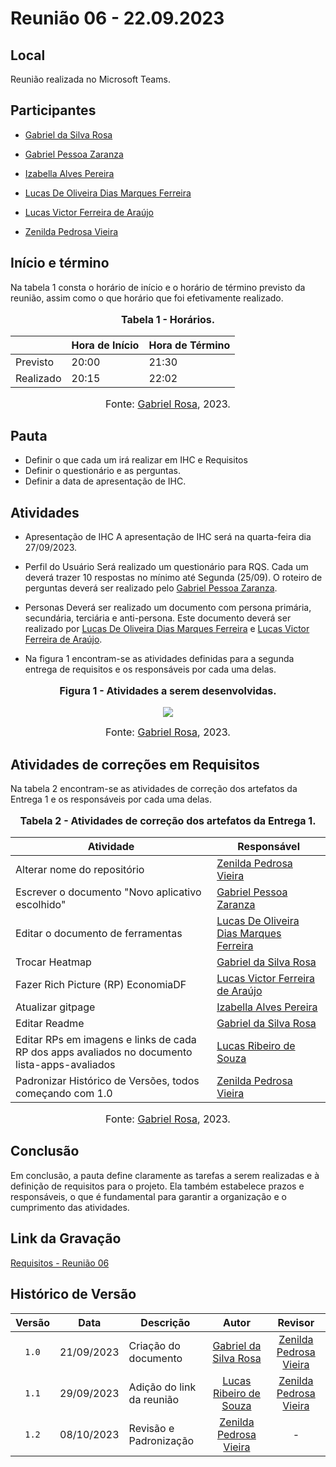 # Reunião 06 - 22.09.2023

## Local

Reunião realizada no Microsoft Teams.

## Participantes

* [Gabriel da Silva Rosa](https://github.com/gabrielrosa09)
* [Gabriel Pessoa Zaranza](https://github.com/GZaranza)
* [Izabella Alves Pereira](https://github.com/izabellaalves)
* [Lucas De Oliveira Dias Marques Ferreira](https://github.com/LucasOliveiraDiasMarquesFerreira)

* [Lucas Victor Ferreira de Araújo](https://github.com/Lucas13032003)
* [Zenilda Pedrosa Vieira](https://github.com/zenildavieira)
  
## Início e término

Na tabela 1 consta o horário de início e o horário de término previsto da reunião, assim como o que horário que foi efetivamente realizado.

<div align="center">
<font size="3"><p style="text-align: center"><b>Tabela 1 - Horários.</b></p></font>

<table>
  <thead>
    <tr>
      <th></th>
      <th>Hora de Início</th>
      <th>Hora de Término</th>
    </tr>
  </thead>
  <tbody>
    <tr>
      <td>Previsto</td>
      <td>20:00</td>
      <td>21:30</td>
    </tr>
    <tr>
      <td>Realizado</td>
      <td>20:15</td>
      <td>22:02</td>
    </tr>
  </tbody>
</table>

<font size="3"><p style="text-align: center">Fonte: <a href="https://github.com/gabrielrosa09">Gabriel Rosa</a>, 2023.</p></font>
</div>

## Pauta

* Definir o que cada um irá realizar em IHC e Requisitos
* Definir o questionário e as perguntas.
* Definir a data de apresentação de IHC.

## Atividades

* Apresentação de IHC
A apresentação de IHC será na quarta-feira dia 27/09/2023.

* Perfil do Usuário
Será realizado um questionário para RQS. Cada um deverá trazer 10 respostas no mínimo até Segunda (25/09). O roteiro de perguntas deverá ser realizado pelo [Gabriel Pessoa Zaranza](https://github.com/GZaranza).

* Personas
Deverá ser realizado um documento com persona primária, secundária, terciária e anti-persona. Este documento deverá ser realizado por [Lucas De Oliveira Dias Marques Ferreira](https://github.com/LucasOliveiraDiasMarquesFerreira) e [Lucas Victor Ferreira de Araújo](https://github.com/Lucas13032003).

* Na figura 1 encontram-se as atividades definidas para a segunda entrega de requisitos e os responsáveis por cada uma delas.

<div align="center">
<font size="3"><p style="text-align: center"><b>Figura 1 - Atividades a serem desenvolvidas.</b></p></font>

<img src="https://github.com/Requisitos-de-Software/2023.2-Economia-DF/blob/main/docs/imagens/atas/atribuicoes_ihc_req.png?raw=true">

<font size="3"><p style="text-align: center">Fonte: <a href="https://github.com/gabrielrosa09">Gabriel Rosa</a>, 2023.</p></font>
</div>

## Atividades de correções em Requisitos

Na tabela 2 encontram-se as atividades de correção dos artefatos da Entrega 1 e os responsáveis por cada uma delas.

<div align="center">
<font size="3"><p style="text-align: center"><b>Tabela 2 - Atividades de correção dos artefatos da Entrega 1.</b></p></font>

<table>
  <thead>
    <tr>
      <th>Atividade</th>
      <th>Responsável</th>
    </tr>
  </thead>
  <tbody>
    <tr>
      <td>Alterar nome do repositório</td>
      <td><a href="https://github.com/zenildavieira">Zenilda Pedrosa Vieira</a></td>
    </tr>
    <tr>
      <td>Escrever o documento "Novo aplicativo escolhido"</td>
      <td><a href="https://github.com/GZaranza">Gabriel Pessoa Zaranza</a></td>
    </tr>
    <tr>
      <td>Editar o documento de ferramentas</td>
      <td><a href="https://github.com/LucasOliveiraDiasMarquesFerreira">Lucas De Oliveira Dias Marques Ferreira</a></td>
    </tr>
    <tr>
      <td>Trocar Heatmap</td>
      <td><a href="https://github.com/gabrielrosa09">Gabriel da Silva Rosa</a></td>
    </tr>
    <tr>
      <td>Fazer Rich Picture (RP) EconomiaDF</td>
      <td><a href="https://github.com/Lucas13032003">Lucas Victor Ferreira de Araújo</a></td>
    </tr>
    <tr>
      <td>Atualizar gitpage</td>
      <td><a href="https://github.com/izabellaalves">Izabella Alves Pereira</a></td>
    </tr>
    <tr>
      <td>Editar Readme</td>
      <td><a href="https://github.com/gabrielrosa09">Gabriel da Silva Rosa</a></td>
    </tr>
    <tr>
      <td>Editar RPs em imagens e links de cada RP dos apps avaliados no documento lista-apps-avaliados</td>
      <td><a href="https://github.com/lucassouzs">Lucas Ribeiro de Souza</a></td>
    </tr>
    <tr>
      <td>Padronizar Histórico de Versões, todos começando com 1.0</td>
      <td><a href="https://github.com/zenildavieira">Zenilda Pedrosa Vieira</a></td>
    </tr>
  </tbody>
</table>

<font size="3"><p style="text-align: center">Fonte: <a href="https://github.com/gabrielrosa09">Gabriel Rosa</a>, 2023.</p></font>
</div>

## Conclusão

Em conclusão, a pauta define claramente as tarefas a serem realizadas e à definição de requisitos para o projeto. Ela também estabelece prazos e responsáveis, o que é fundamental para garantir a organização e o cumprimento das atividades.

## Link da Gravação

[Requisitos - Reunião 06](https://youtu.be/4LBz7hHEZL8)

## Histórico de Versão

| Versão | Data       | Descrição                 |                           Autor                            |                          Revisor                           |
| :----: | ---------- | ------------------------- | :--------------------------------------------------------: | :--------------------------------------------------------: |
| `1.0`  | 21/09/2023 | Criação do documento      | [Gabriel da Silva Rosa](https://github.com/gabrielrosa09)  | [Zenilda Pedrosa Vieira](https://github.com/zenildavieira) |
| `1.1`  | 29/09/2023 | Adição do link da reunião |  [Lucas Ribeiro de Souza](https://github.com/lucassouzs)   | [Zenilda Pedrosa Vieira](https://github.com/zenildavieira) |
| `1.2`  | 08/10/2023 | Revisão e Padronização    | [Zenilda Pedrosa Vieira](https://github.com/zenildavieira) |                             -                              |
